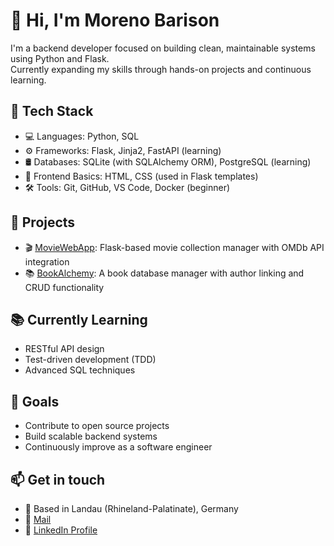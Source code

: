 # 👋 Hi, I'm Moreno Barison

I'm a backend developer focused on building clean, maintainable systems using Python and Flask.  
Currently expanding my skills through hands-on projects and continuous learning.

## 🔧 Tech Stack
- 💻 Languages: Python, SQL
- ⚙️ Frameworks: Flask, Jinja2, FastAPI (learning)
- 🛢️ Databases: SQLite (with SQLAlchemy ORM), PostgreSQL (learning)
- 🧩 Frontend Basics: HTML, CSS (used in Flask templates)
- 🛠️ Tools: Git, GitHub, VS Code, Docker (beginner)

## 🎯 Projects
- 🎬 [MovieWebApp](https://github.com/moreno-barison/moviewebapp): Flask-based movie collection manager with OMDb API integration  
- 📚 [BookAlchemy](https://github.com/moreno-barison/bookalchemy): A book database manager with author linking and CRUD functionality

## 📚 Currently Learning
- RESTful API design  
- Test-driven development (TDD)  
- Advanced SQL techniques

## 🚀 Goals
- Contribute to open source projects  
- Build scalable backend systems  
- Continuously improve as a software engineer

## 📫 Get in touch
- 📍 Based in Landau (Rhineland-Palatinate), Germany  
- 📧 [Mail](mailto:barison@gmx.de)  
- 💼 [LinkedIn Profile](https://www.linkedin.com/in/moreno-barison/)
